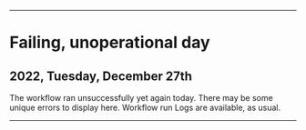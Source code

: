 
***

# Failing, unoperational day

## 2022, Tuesday, December 27th

The workflow ran unsuccessfully yet again today. There may be some unique errors to display here. Workflow run Logs are available, as usual.

***
